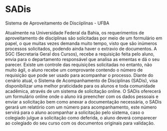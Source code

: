 SADis
=====

Sistema de Aproveitamento de Disciiplinas - UFBA

Atualmente na Universidade Federal da Bahia, os requerimentos de aproveitamento de disciplinas são solicitadas por meio de um formulário em papel, o que muitas vezes demanda muito tempo, visto que são inúmeros processos solicitados, podendo ainda haver o extravio de documentos. A SGC (Secretaria Geral dos Cursos), recebe a requisição feita pelo aluno, envia para o departamento responsável que analisa as ementas e dá o seu parecer. Existe um controle das requisições solicitadas no entanto, não muito ágil, o aluno recebe um comprovante contendo o número de requisição que pode ser usado para acompanhar o processo. 
Diante do cenário atual, o Sistema de Acompanhamento de Disciplinas (SADis), visa disponibilizar uma melhor praticidade para os alunos e toda comunidade acadêmica, através de um sistema de solicitação online. O SADis oferecerá um formulário online onde o aluno irá preencher com os dados pessoais e enviar a solicitação bem como anexar a documentação necessária, o SADis gerará um relatório com um número para acompanhamento, este número servirá para o aluno acompanhar a solicitação pelo sistema, caso o colegiado julgue a solicitação como deferida, o aluno deverá comparecer ao colegiado do seu curso com os documentos originais para validação.

